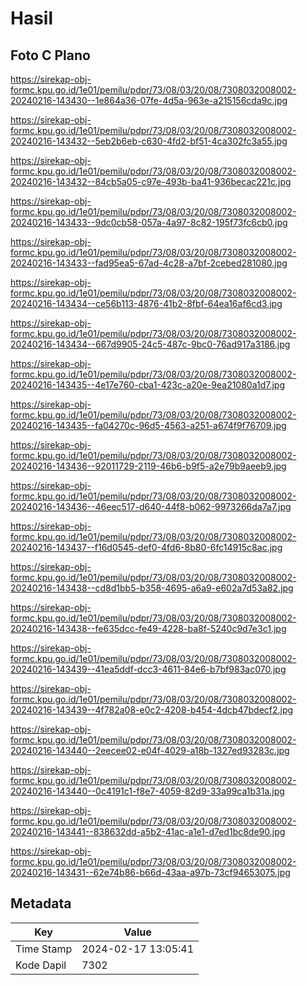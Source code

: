 # Hasil

## Foto C Plano

https://sirekap-obj-formc.kpu.go.id/1e01/pemilu/pdpr/73/08/03/20/08/7308032008002-20240216-143430--1e864a36-07fe-4d5a-963e-a215156cda9c.jpg

https://sirekap-obj-formc.kpu.go.id/1e01/pemilu/pdpr/73/08/03/20/08/7308032008002-20240216-143432--5eb2b6eb-c630-4fd2-bf51-4ca302fc3a55.jpg

https://sirekap-obj-formc.kpu.go.id/1e01/pemilu/pdpr/73/08/03/20/08/7308032008002-20240216-143432--84cb5a05-c97e-493b-ba41-936becac221c.jpg

https://sirekap-obj-formc.kpu.go.id/1e01/pemilu/pdpr/73/08/03/20/08/7308032008002-20240216-143433--9dc0cb58-057a-4a97-8c82-195f73fc6cb0.jpg

https://sirekap-obj-formc.kpu.go.id/1e01/pemilu/pdpr/73/08/03/20/08/7308032008002-20240216-143433--fad95ea5-67ad-4c28-a7bf-2cebed281080.jpg

https://sirekap-obj-formc.kpu.go.id/1e01/pemilu/pdpr/73/08/03/20/08/7308032008002-20240216-143434--ce56b113-4876-41b2-8fbf-64ea16af6cd3.jpg

https://sirekap-obj-formc.kpu.go.id/1e01/pemilu/pdpr/73/08/03/20/08/7308032008002-20240216-143434--667d9905-24c5-487c-9bc0-76ad917a3186.jpg

https://sirekap-obj-formc.kpu.go.id/1e01/pemilu/pdpr/73/08/03/20/08/7308032008002-20240216-143435--4e17e760-cba1-423c-a20e-9ea21080a1d7.jpg

https://sirekap-obj-formc.kpu.go.id/1e01/pemilu/pdpr/73/08/03/20/08/7308032008002-20240216-143435--fa04270c-96d5-4563-a251-a674f9f76709.jpg

https://sirekap-obj-formc.kpu.go.id/1e01/pemilu/pdpr/73/08/03/20/08/7308032008002-20240216-143436--92011729-2119-46b6-b9f5-a2e79b9aeeb9.jpg

https://sirekap-obj-formc.kpu.go.id/1e01/pemilu/pdpr/73/08/03/20/08/7308032008002-20240216-143436--46eec517-d640-44f8-b062-9973266da7a7.jpg

https://sirekap-obj-formc.kpu.go.id/1e01/pemilu/pdpr/73/08/03/20/08/7308032008002-20240216-143437--f16d0545-def0-4fd6-8b80-6fc14915c8ac.jpg

https://sirekap-obj-formc.kpu.go.id/1e01/pemilu/pdpr/73/08/03/20/08/7308032008002-20240216-143438--cd8d1bb5-b358-4695-a6a9-e602a7d53a82.jpg

https://sirekap-obj-formc.kpu.go.id/1e01/pemilu/pdpr/73/08/03/20/08/7308032008002-20240216-143438--fe635dcc-fe49-4228-ba8f-5240c9d7e3c1.jpg

https://sirekap-obj-formc.kpu.go.id/1e01/pemilu/pdpr/73/08/03/20/08/7308032008002-20240216-143439--41ea5ddf-dcc3-4611-84e6-b7bf983ac070.jpg

https://sirekap-obj-formc.kpu.go.id/1e01/pemilu/pdpr/73/08/03/20/08/7308032008002-20240216-143439--4f782a08-e0c2-4208-b454-4dcb47bdecf2.jpg

https://sirekap-obj-formc.kpu.go.id/1e01/pemilu/pdpr/73/08/03/20/08/7308032008002-20240216-143440--2eecee02-e04f-4029-a18b-1327ed93283c.jpg

https://sirekap-obj-formc.kpu.go.id/1e01/pemilu/pdpr/73/08/03/20/08/7308032008002-20240216-143440--0c4191c1-f8e7-4059-82d9-33a99ca1b31a.jpg

https://sirekap-obj-formc.kpu.go.id/1e01/pemilu/pdpr/73/08/03/20/08/7308032008002-20240216-143441--838632dd-a5b2-41ac-a1e1-d7ed1bc8de90.jpg

https://sirekap-obj-formc.kpu.go.id/1e01/pemilu/pdpr/73/08/03/20/08/7308032008002-20240216-143431--62e74b86-b66d-43aa-a97b-73cf94653075.jpg


## Metadata

| Key        | Value               |
| ---------- | ------------------- |
| Time Stamp | 2024-02-17 13:05:41 |
| Kode Dapil | 7302                |



